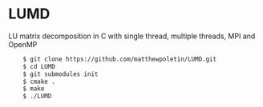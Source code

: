 # LUMD
LU matrix decomposition in C with single thread, multiple threads, MPI and OpenMP

```bash
    $ git clone https://github.com/matthewpoletin/LUMD.git
    $ cd LUMD
    $ git submodules init
    $ cmake .
    $ make
    $ ./LUMD
```
